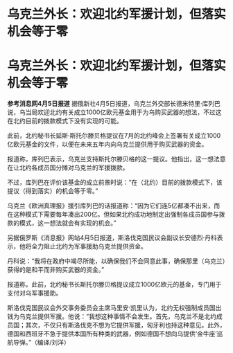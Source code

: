 # 乌克兰外长：欢迎北约军援计划，但落实机会等于零

# 乌克兰外长：欢迎北约军援计划，但落实机会等于零

**参考消息网4月5日报道**
据俄新社4月5日报道，乌克兰外交部长德米特里·库列巴说，乌当局欢迎北约有关成立1000亿欧元基金用于为乌购买武器的想法，不过这在北约目前的拨款模式下没有实现的可能。

此前，北约秘书长延斯·斯托尔滕贝格提议在7月的北约峰会上签署有关成立1000亿欧元基金的文件，以便在未来五年内向乌克兰提供用于购买武器的资金。

报道称，库列巴表示，乌克兰支持斯托尔滕贝格的这一提议。他指出，这一想法意在让北约各成员国分摊对乌克兰的军援拨款。

不过，库列巴在评价该基金的成立前景时说：“在（北约）目前的拨款模式下，该提议（得到落实）的机会等于零。”

乌克兰《欧洲真理报》援引库列巴的话报道称：“因为它们连5亿都凑不出来，而在这种模式下需要每年凑出200亿。但如果北约成功地制定出强制各成员国参与拨款的模式，这一想法就会有实现的机会。”

另据俄罗斯《消息报》网站4月5日报道，斯洛伐克国民议会副议长安德烈·丹科表示，他将全力阻止北约为军事援助乌克兰提供资金。

丹科说：“我将在政府中竭尽所能，以确保我们不会同意此事，确保那里（乌克兰）获得的是和平而非购买武器的资金。”

报道称，此前，北约秘书长斯托尔滕贝格提议成立1000亿欧元的基金，专门用于支付对乌军事援助。

斯洛伐克国民议会外交事务委员会主席马里安·凯里认为，北约无权强制成员国出钱为乌克兰提供军援。他说：“我想这种事情不会发生。首先，乌克兰不是北约成员国；其次，不仅只有斯洛伐克不想为它提供军援，匈牙利也持这种意见。此外，德国和西班牙不急于提供本国所有种类的武器，例如德国不想向乌提供‘金牛座’巡航导弹。”（编译/刘洋）

